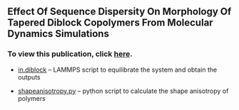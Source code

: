 ## Effect Of Sequence Dispersity On Morphology Of Tapered Diblock Copolymers From Molecular Dynamics Simulations
### To view this publication, click [here](https://aip.scitation.org/doi/full/10.1063/1.4972141). 


- [in.diblock](https://github.com/hall-polymers/published-work/blob/master/2016-levine2016effect/in.diblock) – LAMMPS script to equilibrate the system and obtain the outputs

- [shapeanisotropy.py](https://github.com/hall-polymers/published-work/blob/master/2016-levine2016effect/shapeanisotropy.py) – python script to calculate the shape anisotropy of polymers